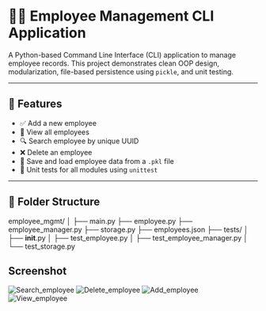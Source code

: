 # 🧑‍💼 Employee Management CLI Application

A Python-based Command Line Interface (CLI) application to manage employee records. This project demonstrates clean OOP design, modularization, file-based persistence using `pickle`, and unit testing.

---

## 📌 Features

- ✅ Add a new employee
- 👀 View all employees
- 🔍 Search employee by unique UUID
- ❌ Delete an employee
- 💾 Save and load employee data from a `.pkl` file
- 🧪 Unit tests for all modules using `unittest`

---

## 🧱 Folder Structure

employee_mgmt/ 
│ 
├── main.py 
├── employee.py 
├── employee_manager.py 
├── storage.py 
├── employees.json 
├── tests/ 
│ ├── __init__.py 
│ ├── test_employee.py 
│ ├── test_employee_manager.py 
│ └── test_storage.py 

## Screenshot

![Search_employee](https://github.com/user-attachments/assets/6866c2c2-195c-453a-b488-7eec4909842c)
![Delete_employee](https://github.com/user-attachments/assets/ac6e8052-ed60-49fd-88f6-50a7b53ec0e8)
![Add_employee](https://github.com/user-attachments/assets/dc9f853c-fe6f-4435-8c67-b11e49345303)
![View_employee](https://github.com/user-attachments/assets/29119890-0d63-44b0-9461-4d1a1fbc4aa5)



